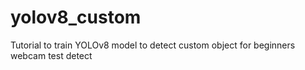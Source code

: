 # yolov8_custom
Tutorial to train YOLOv8 model to detect custom object for beginners<br>
webcam test detect
